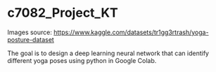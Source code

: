 # c7082_Project_KT

Images source: https://www.kaggle.com/datasets/tr1gg3rtrash/yoga-posture-dataset

The goal is to design a deep learning neural network that can identify different yoga poses using python in Google Colab. 
